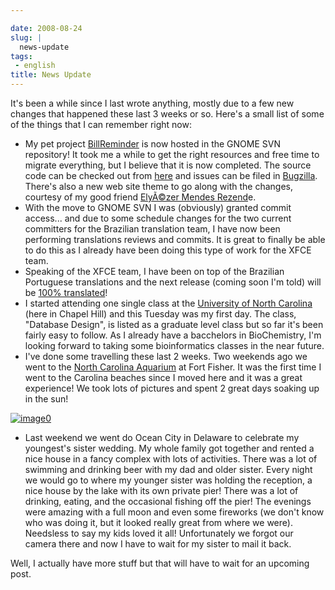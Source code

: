 ```yaml
---

date: 2008-08-24
slug: |
  news-update
tags:
 - english
title: News Update
---
```


It's been a while since I last wrote anything, mostly due to a few new
changes that happened these last 3 weeks or so. Here's a small list of
some of the things that I can remember right now:

-   My pet project
    [BillReminder](http://billreminder.gnulinuxbrasil.org/) is now
    hosted in the GNOME SVN repository! It took me a while to get the
    right resources and free time to migrate everything, but I believe
    that it is now completed. The source code can be checked out from
    [here](http://svn.gnome.org/viewvc/billreminder/) and issues can be
    filed in
    [Bugzilla](http://bugzilla.gnome.org/enter_bug.cgi?product=billreminder).
    There's also a new web site theme to go along with the changes,
    courtesy of my good friend [ElyÃ©zer Mendes
    Rezend](http://elyezer.com/)e.
-   With the move to GNOME SVN I was (obviously) granted commit
    access... and due to some schedule changes for the two current
    committers for the Brazilian translation team, I have now been
    performing translations reviews and commits. It is great to finally
    be able to do this as I already have been doing this type of work
    for the XFCE team.
-   Speaking of the XFCE team, I have been on top of the Brazilian
    Portuguese translations and the next release (coming soon I'm told)
    will be [100%
    translated](http://i18n.xfce.org/stats/index.php?mode=4&lang=trunk/pt_BR)!
-   I started attending one single class at the [University of North
    Carolina](http://unc.edu) (here in Chapel Hill) and this Tuesday was
    my first day. The class, "Database Design", is listed as a graduate
    level class but so far it's been fairly easy to follow. As I already
    have a bacchelors in BioChemistry, I'm looking forward to taking
    some bioinformatics classes in the near future.
-   I've done some travelling these last 2 weeks. Two weekends ago we
    went to the [North Carolina
    Aquarium](http://www.ncaquariums.com/ff/ffindex.htm) at Fort Fisher.
    It was the first time I went to the Carolina beaches since I moved
    here and it was a great experience! We took lots of pictures and
    spent 2 great days soaking up in the sun!

[![image0](http://www.ogmaciel.com/wp-content/uploads/2008/08/mozaic-300x150.png)](http://www.flickr.com/photos/ogmaciel/sets/72157606911301100/)

-   Last weekend we went do Ocean City in Delaware to celebrate my
    youngest's sister wedding. My whole family got together and rented a
    nice house in a fancy complex with lots of activities. There was a
    lot of swimming and drinking beer with my dad and older sister.
    Every night we would go to where my younger sister was holding the
    reception, a nice house by the lake with its own private pier! There
    was a lot of drinking, eating, and the occasional fishing off the
    pier! The evenings were amazing with a full moon and even some
    fireworks (we don't know who was doing it, but it looked really
    great from where we were). Needsless to say my kids loved it all!
    Unfortunately we forgot our camera there and now I have to wait for
    my sister to mail it back.

Well, I actually have more stuff but that will have to wait for an
upcoming post.
